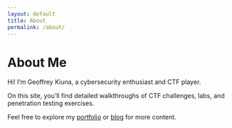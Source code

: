 ```yaml
---
layout: default
title: About
permalink: /about/
---
```


# About Me

Hi! I’m Geoffrey Kiuna, a cybersecurity enthusiast and CTF player.  

On this site, you’ll find detailed walkthroughs of CTF challenges, labs, and penetration testing exercises.  

Feel free to explore my [portfolio](/) or [blog](/blog/) for more content.
